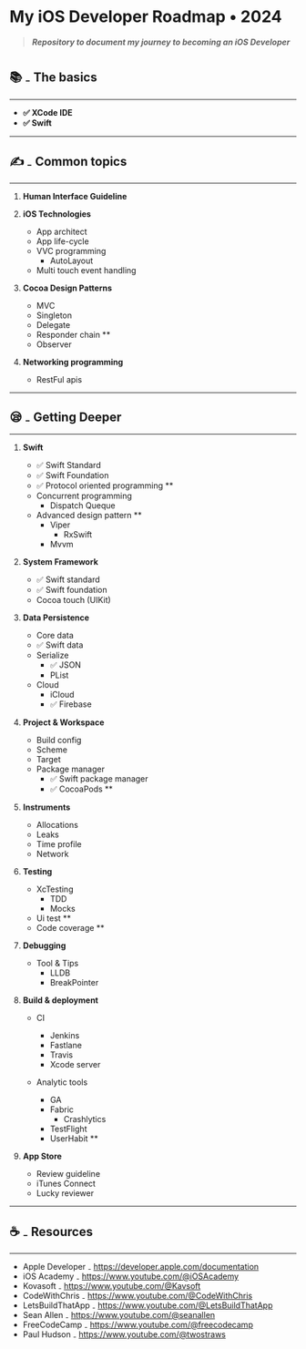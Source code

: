 # My iOS Developer Roadmap • 2024
>***Repository to document my journey to becoming an iOS Developer***
#
## 📚 ₋ **The basics**
---

- **✅ XCode IDE**
- **✅ Swift**

---
## ✍️ ₋ **Common topics**
---

1. **Human Interface Guideline**
2. **iOS Technologies**

	  - App architect
	  - App life-cycle
	  - VVC programming
 		- AutoLayout
	  - Multi touch event handling

3. **Cocoa Design Patterns**

    - MVC
    - Singleton
    - Delegate
    - Responder chain **
    - Observer

4. **Networking programming**

    - RestFul apis

---
## 😪 ₋ **Getting Deeper**
---

1. **Swift**

	  - ✅ Swift Standard
	  - ✅ Swift Foundation
	  - ✅ Protocol oriented programming **
	  - Concurrent programming
      	- Dispatch Queque
    - Advanced design pattern **
      	- Viper
        	- RxSwift
        - Mvvm

2. **System Framework**

    - ✅ Swift standard
    - ✅ Swift foundation
    - Cocoa touch (UIKit)

3. **Data Persistence**

    - Core data
    - ✅ Swift data
    - Serialize
    	- ✅ JSON
    	- PList
    - Cloud
    	- iCloud
    	- ✅ Firebase

4. **Project & Workspace**

    - Build config
    - Scheme
    - Target
    - Package manager
	    - ✅ Swift package manager
	    - ✅ CocoaPods **

5. **Instruments**

    - Allocations
    - Leaks
    - Time profile
    - Network

6. **Testing**

    - XcTesting
    	- TDD
    	- Mocks
    - Ui test **
    - Code coverage **

7. **Debugging**

    - Tool & Tips
      - LLDB
      - BreakPointer

8. **Build & deployment**

    - CI
      - Jenkins
      - Fastlane
      - Travis
      - Xcode server

    - Analytic tools
	    - GA
	    - Fabric
	   		- Crashlytics
	    - TestFlight
	    - UserHabit **

9. **App Store**

    - Review guideline
    - iTunes Connect
    - Lucky reviewer

---
## ☕️ ₋ **Resources**
---
- Apple Developer ₋ https://developer.apple.com/documentation
- iOS Academy ₋ https://www.youtube.com/@iOSAcademy
- Kovasoft ₋ https://www.youtube.com/@Kavsoft
- CodeWithChris ₋ https://www.youtube.com/@CodeWithChris
- LetsBuildThatApp ₋ https://www.youtube.com/@LetsBuildThatApp
- Sean Allen ₋ https://www.youtube.com/@seanallen
- FreeCodeCamp ₋ https://www.youtube.com/@freecodecamp
- Paul Hudson ₋ https://www.youtube.com/@twostraws

